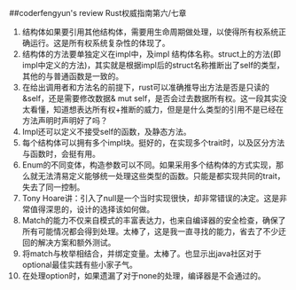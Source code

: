 ##coderfengyun's review
Rust权威指南第六/七章
1. 结构体如果要引用其他结构体，需要用生命周期做处理，以使得所有权系统正确运行。这是所有权系统复杂性的体现了。
2. 结构体的方法要单独定义在impl中，及impl 结构体名称。struct上的方法(即impl中定义的方法)，其实就是根据impl后的struct名称推断出了self的类型，其他的与普通函数是一致的。
3. 在给出调用者和方法名的前提下，rust可以准确推导出方法是否是只读的&self，还是需要修改数据& mut self，是否会过去数据所有权。这一段其实没太看懂，知道想表达所有权+推断的威力，但是是什么类型的引用不是已经在方法声明时声明好了吗？
4. Impl还可以定义不接受self的函数，及静态方法。
5. 每个结构体可以拥有多个impl块。挺好的，在实现多个trait时，以及区分方法与函数时，会挺有用。
6. Enum的不同变体，构造参数可以不同。如果采用多个结构体的方式实现，那么就无法清易定义能够统一处理这些类型的函数。只能是都实现共同的trait，失去了同一控制。
7. Tony Hoare讲：引入了null是一个当时实现很快，却非常错误的决定。这是非常值得深思的，设计的选择该如何做。
8. Match的能力不仅来自模式的丰富表达力，也来自编译器的安全检查，确保了所有可能情况都会得到处理。太棒了，这是我一直寻找的能力，省去了不少迂回的解决方案和额外测试。
9. 将match与枚举相结合，并绑定变量。太棒了。也显示出java社区对于optional最佳实践有些小家子气。
10. 在处理option时，如果遗漏了对于none的处理，编译器是不会通过的。
